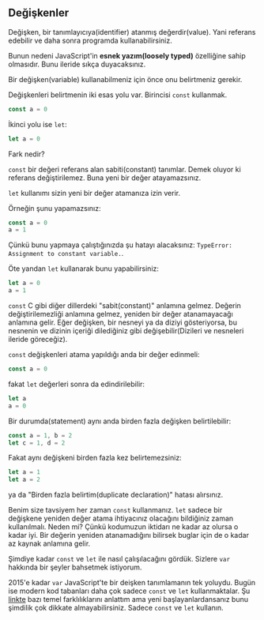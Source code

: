 ## Değişkenler

Değişken, bir tanımlayıcıya(identifier) atanmış değerdir(value). Yani referans edebilir ve daha sonra programda kullanabilirsiniz.

Bunun nedeni JavaScript'in **esnek yazım(loosely typed)** özelliğine sahip olmasıdır. Bunu ileride sıkça duyacaksınız.

Bir değişken(variable) kullanabilmeniz için önce onu belirtmeniz gerekir.

Değişkenleri belirtmenin iki esas yolu var. Birincisi `const` kullanmak.

```js
const a = 0
```

İkinci yolu ise `let`:

```js
let a = 0
```

Fark nedir?

`const` bir değeri referans alan sabiti(constant) tanımlar. Demek oluyor ki referans değiştirilemez. Buna yeni bir değer atayamazsınız.

`let` kullanımı sizin yeni bir değer atamanıza izin verir.

Örneğin şunu yapamazsınız:

```js
const a = 0
a = 1
```

Çünkü bunu yapmaya çalıştığınızda şu hatayı alacaksınız: `TypeError: Assignment to constant variable.`.

Öte yandan `let` kullanarak bunu yapabilirsiniz:

```js
let a = 0
a = 1
```

`const` C gibi diğer dillerdeki "sabit(constant)" anlamına gelmez. Değerin değiştirilemezliği anlamına gelmez, yeniden bir değer atanamayacağı anlamına gelir. Eğer değişken, bir nesneyi ya da diziyi gösteriyorsa, bu nesnenin ve dizinin içeriği dilediğiniz gibi değişebilir(Dizileri ve nesneleri ileride göreceğiz).

`const` değişkenleri atama yapıldığı anda bir değer edinmeli:

```js
const a = 0
```

fakat `let` değerleri sonra da edindirilebilir:

```js
let a
a = 0
```

Bir durumda(statement) aynı anda birden fazla değişken belirtilebilir: 

```js
const a = 1, b = 2
let c = 1, d = 2
```

Fakat aynı değişkeni birden fazla kez belirtemezsiniz:

```js
let a = 1
let a = 2
```

ya da "Birden fazla belirtim(duplicate declaration)" hatası alırsınız. 

Benim size tavsiyem her zaman `const` kullanmanız. `let` sadece bir değişkene yeniden değer atama ihtiyacınız olacağını bildiğiniz zaman kullanılmalı. Neden mi? Çünkü kodumuzun iktidarı ne kadar az olursa o kadar iyi. Bir değerin yeniden atanamadığını bilirsek buglar için de o kadar az kaynak anlamına gelir.

Şimdiye kadar `const` ve `let` ile nasıl çalışılacağını gördük. Sizlere `var` hakkında bir şeyler bahsetmek istiyorum.

2015'e kadar `var` JavaScript'te bir deişken tanımlamanın tek yoluydu. Bugün ise modern kod tabanları daha çok sadece `const` ve `let` kullanmaktalar. Şu [linkte]((https://flaviocopes.com/javascript-difference-let-var/)) bazı temel farklılıklarını anlattım ama yeni başlayanlardansanız bunu şimdilik çok dikkate almayabilirsiniz. Sadece `const` ve `let` kullanın.

